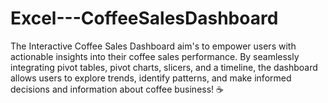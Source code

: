 # Excel---CoffeeSalesDashboard
The Interactive Coffee Sales Dashboard  aim's to empower users with actionable insights into their coffee sales performance. By seamlessly integrating pivot tables, pivot charts, slicers, and a timeline, the dashboard allows users to explore trends, identify patterns, and make informed decisions and information about coffee business! ☕
